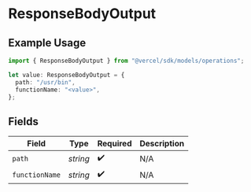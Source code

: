 # ResponseBodyOutput

## Example Usage

```typescript
import { ResponseBodyOutput } from "@vercel/sdk/models/operations";

let value: ResponseBodyOutput = {
  path: "/usr/bin",
  functionName: "<value>",
};
```

## Fields

| Field              | Type               | Required           | Description        |
| ------------------ | ------------------ | ------------------ | ------------------ |
| `path`             | *string*           | :heavy_check_mark: | N/A                |
| `functionName`     | *string*           | :heavy_check_mark: | N/A                |